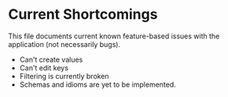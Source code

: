 # Current Shortcomings

This file documents current known feature-based issues with the application (not
necessarily bugs).

* Can't create values
* Can't edit keys
* Filtering is currently broken
* Schemas and idioms are yet to be implemented.